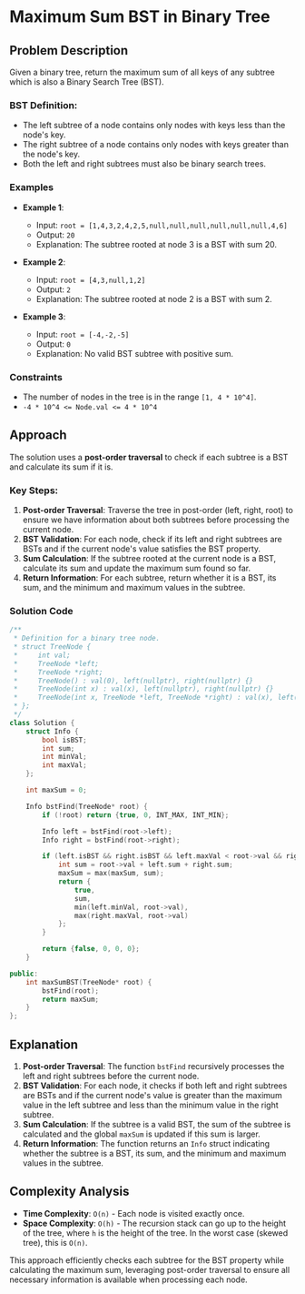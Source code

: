 # Maximum Sum BST in Binary Tree

## Problem Description
Given a binary tree, return the maximum sum of all keys of any subtree which is also a Binary Search Tree (BST).

### BST Definition:
- The left subtree of a node contains only nodes with keys less than the node's key.
- The right subtree of a node contains only nodes with keys greater than the node's key.
- Both the left and right subtrees must also be binary search trees.

### Examples
- **Example 1**:
  - Input: `root = [1,4,3,2,4,2,5,null,null,null,null,null,null,4,6]`
  - Output: `20`
  - Explanation: The subtree rooted at node 3 is a BST with sum 20.

- **Example 2**:
  - Input: `root = [4,3,null,1,2]`
  - Output: `2`
  - Explanation: The subtree rooted at node 2 is a BST with sum 2.

- **Example 3**:
  - Input: `root = [-4,-2,-5]`
  - Output: `0`
  - Explanation: No valid BST subtree with positive sum.

### Constraints
- The number of nodes in the tree is in the range `[1, 4 * 10^4]`.
- `-4 * 10^4 <= Node.val <= 4 * 10^4`

## Approach
The solution uses a **post-order traversal** to check if each subtree is a BST and calculate its sum if it is. 

### Key Steps:
1. **Post-order Traversal**: Traverse the tree in post-order (left, right, root) to ensure we have information about both subtrees before processing the current node.
2. **BST Validation**: For each node, check if its left and right subtrees are BSTs and if the current node's value satisfies the BST property.
3. **Sum Calculation**: If the subtree rooted at the current node is a BST, calculate its sum and update the maximum sum found so far.
4. **Return Information**: For each subtree, return whether it is a BST, its sum, and the minimum and maximum values in the subtree.

### Solution Code
```cpp
/**
 * Definition for a binary tree node.
 * struct TreeNode {
 *     int val;
 *     TreeNode *left;
 *     TreeNode *right;
 *     TreeNode() : val(0), left(nullptr), right(nullptr) {}
 *     TreeNode(int x) : val(x), left(nullptr), right(nullptr) {}
 *     TreeNode(int x, TreeNode *left, TreeNode *right) : val(x), left(left), right(right) {}
 * };
 */
class Solution {
    struct Info {
        bool isBST;
        int sum;
        int minVal;
        int maxVal;
    };

    int maxSum = 0;

    Info bstFind(TreeNode* root) {
        if (!root) return {true, 0, INT_MAX, INT_MIN};

        Info left = bstFind(root->left);
        Info right = bstFind(root->right);

        if (left.isBST && right.isBST && left.maxVal < root->val && right.minVal > root->val) {
            int sum = root->val + left.sum + right.sum;
            maxSum = max(maxSum, sum);
            return {
                true,
                sum,
                min(left.minVal, root->val),
                max(right.maxVal, root->val)
            };
        }

        return {false, 0, 0, 0};
    }

public:
    int maxSumBST(TreeNode* root) {
        bstFind(root);
        return maxSum;
    }
};
```

## Explanation
1. **Post-order Traversal**: The function `bstFind` recursively processes the left and right subtrees before the current node.
2. **BST Validation**: For each node, it checks if both left and right subtrees are BSTs and if the current node's value is greater than the maximum value in the left subtree and less than the minimum value in the right subtree.
3. **Sum Calculation**: If the subtree is a valid BST, the sum of the subtree is calculated and the global `maxSum` is updated if this sum is larger.
4. **Return Information**: The function returns an `Info` struct indicating whether the subtree is a BST, its sum, and the minimum and maximum values in the subtree.

## Complexity Analysis
- **Time Complexity**: `O(n)` - Each node is visited exactly once.
- **Space Complexity**: `O(h)` - The recursion stack can go up to the height of the tree, where `h` is the height of the tree. In the worst case (skewed tree), this is `O(n)`.

This approach efficiently checks each subtree for the BST property while calculating the maximum sum, leveraging post-order traversal to ensure all necessary information is available when processing each node.